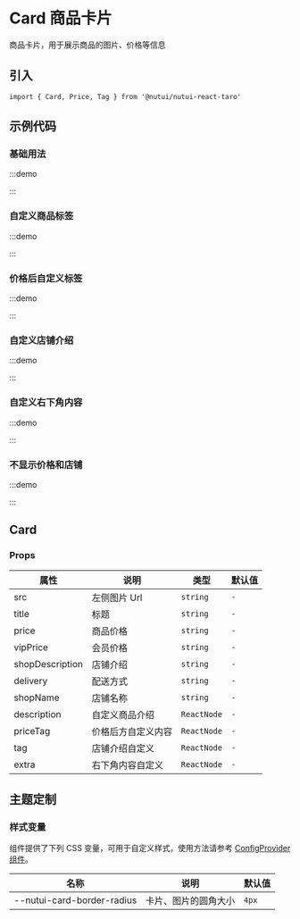 # Card 商品卡片


商品卡片，用于展示商品的图片、价格等信息

## 引入

```tsx
import { Card, Price, Tag } from '@nutui/nutui-react-taro'
```

## 示例代码

### 基础用法

:::demo

<CodeBlock src='taro/demo1.tsx'></CodeBlock>

:::

### 自定义商品标签

:::demo

<CodeBlock src='taro/demo2.tsx'></CodeBlock>

:::

### 价格后自定义标签

:::demo

<CodeBlock src='taro/demo3.tsx'></CodeBlock>

:::

### 自定义店铺介绍

:::demo

<CodeBlock src='taro/demo4.tsx'></CodeBlock>

:::

### 自定义右下角内容

:::demo

<CodeBlock src='taro/demo5.tsx'></CodeBlock>

:::

### 不显示价格和店铺

:::demo

<CodeBlock src='h5/demo6.tsx'></CodeBlock>

:::

## Card

### Props

| 属性 | 说明 | 类型 | 默认值 |
| --- | --- | --- | --- |
| src | 左侧图片 Url | `string` | `-` |
| title | 标题 | `string` | `-` |
| price | 商品价格 | `string` | `-` |
| vipPrice | 会员价格 | `string` | `-` |
| shopDescription | 店铺介绍 | `string` | `-` |
| delivery | 配送方式 | `string` | `-` |
| shopName | 店铺名称 | `string` | `-` |
| description | 自定义商品介绍 | `ReactNode` | `-` |
| priceTag | 价格后方自定义内容 | `ReactNode` | `-` |
| tag | 店铺介绍自定义 | `ReactNode` | `-` |
| extra | 右下角内容自定义 | `ReactNode` | `-` |

## 主题定制

### 样式变量

组件提供了下列 CSS 变量，可用于自定义样式，使用方法请参考 [ConfigProvider 组件](#/zh-CN/component/configprovider)。

| 名称 | 说明 | 默认值 |
| --- | --- | --- |
| \--nutui-card-border-radius | 卡片、图片的圆角大小 | `4px` |
